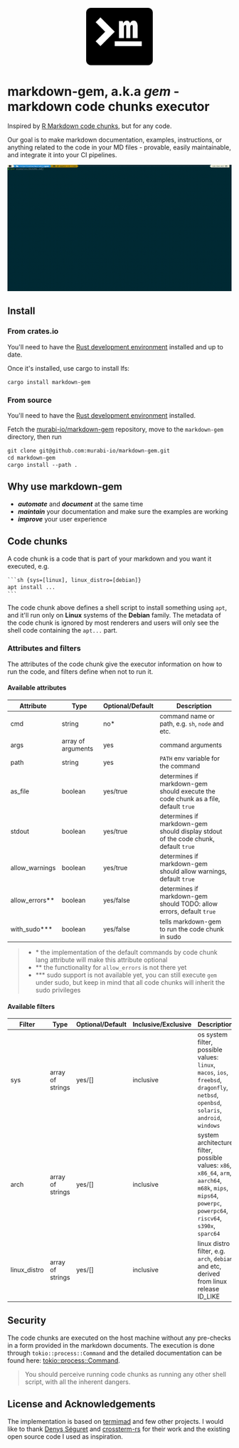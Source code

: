 <p align="center">
    <img width="150" src="https://raw.githubusercontent.com/murabi-io/markdown-gem/main/docs/compact.png?token=GHSAT0AAAAAABXJWXAPLQRKX2XP4ELKQDC4Y4AZL6Q">
</p>

# markdown-gem, a.k.a _gem_ - markdown code chunks executor

Inspired by [R Markdown code chunks](https://bookdown.org/yihui/rmarkdown/r-code.html), but for any code.

Our goal is to make markdown documentation, examples, instructions, or anything related to the code in your MD files - provable, easily maintainable, and integrate it into your CI pipelines.

![run example](docs/run.gif)

## Install

### From crates.io
You'll need to have the [Rust development environment](https://rustup.rs/) installed and up to date.

Once it's installed, use cargo to install lfs:
```shell {cmd=sh}
cargo install markdown-gem
```
### From source
You'll need to have the [Rust development environment](https://rustup.rs/) installed.

Fetch the [murabi-io/markdown-gem](https://github.com/murabi-io/markdown-gem) repository, move to the `markdown-gem` directory, then run
```shell {cmd=sh}
git clone git@github.com:murabi-io/markdown-gem.git
cd markdown-gem
cargo install --path .
```

## Why use markdown-gem

* ***automate*** and **_document_** at the same time
* ***maintain*** your documentation and make sure the examples are working
* ***improve*** your user experience

## Code chunks
A code chunk is a code that is part of your markdown and you want it executed, e.g.
~~~
```sh {sys=[linux], linux_distro=[debian]}
apt install ...
```
~~~
The code chunk above defines a shell script to install something using `apt`, and it'll run only on **Linux** systems of the **Debian** family.
The metadata of the code chunk is ignored by most renderers and users will only see the shell code containing the `apt...` part.

### Attributes and filters
The attributes of the code chunk give the executor information on how to run the code, and filters define when not to run it.

#### Available attributes
| Attribute      | Type               | Optional/Default | Description                                                               |
|----------------|--------------------|------------------|---------------------------------------------------------------------------|
| cmd            | string             | no*              | command name or path, e.g. `sh`, `node` and etc.                          |
| args           | array of arguments | yes              | command arguments                                                         |
| path           | string             | yes              | `PATH` env variable for the command                                       |
| as_file        | boolean            | yes/true         | determines if markdown-gem should execute the code chunk as a file, default `true` |
| stdout         | boolean            | yes/true         | determines if markdown-gem should display stdout of the code chunk, default `true` |
| allow_warnings | boolean            | yes/true         | determines if markdown-gem should allow warnings, default `true`                   |
| allow_errors** | boolean            | yes/false        | determines if markdown-gem should TODO: allow errors, default `true`               |
| with_sudo***   | boolean            | yes/false        | tells markdown-gem to run the code chunk in sudo                                   |
> - \* the implementation of the default commands by code chunk lang attribute will make this attribute optional
> - ** the functionality for `allow_errors` is not there yet
> - *** sudo support is not available yet, you can still execute `gem` under sudo, but keep in mind that all code chunks will inherit the sudo privileges

#### Available filters
| Filter       | Type             | Optional/Default   | Inclusive/Exclusive | Description                                                                                                                                                     |
|--------------|------------------|--------------------|---------------------|-----------------------------------------------------------------------------------------------------------------------------------------------------------------|
| sys          | array of strings | yes/[]             | inclusive           | os system filter, possible values: `linux`, `macos`, `ios`, `freebsd`, `dragonfly`, `netbsd`, `openbsd`, `solaris`, `android`, `windows`                        |
| arch         | array of strings | yes/[]             | inclusive           | system architecture filter, possible values: `x86`, `x86_64`, `arm`, `aarch64`, `m68k`, `mips`, `mips64`, `powerpc`, `powerpc64`, `riscv64`, `s390x`, `sparc64` |
| linux_distro | array of strings | yes/[]             | inclusive           | linux distro filter, e.g. `arch`, `debian` and etc, derived from linux release ID_LIKE                                                                          |

## Security
The code chunks are executed on the host machine without any pre-checks in a form provided in the markdown documents. The execution is done through `tokio::process::Command` and the detailed documentation can be found here: [tokio::process::Command](https://docs.rs/tokio/latest/tokio/process/struct.Command.html).
> You should perceive running code chunks as running any other shell script, with all the inherent dangers.

## License and Acknowledgements
The implementation is based on [termimad](https://github.com/Canop/termimad) and few other projects. I would like to thank [Denys Séguret](https://github.com/Canop) and [crossterm-rs](https://github.com/crossterm-rs) for their work and the existing open source code I used as inspiration.  